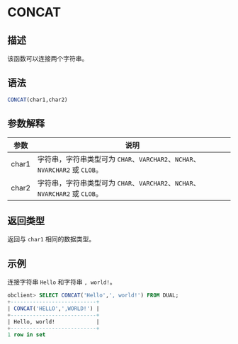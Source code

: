 # CONCAT

## 描述

该函数可以连接两个字符串。

## 语法

```sql
CONCAT(char1,char2)
```

## 参数解释

|  参数   |                             说明                              |
|-------|-------------------------------------------------------------|
| char1 | 字符串，字符串类型可为 `CHAR`、`VARCHAR2`、`NCHAR`、`NVARCHAR2` 或 `CLOB`。 |
| char2 | 字符串，字符串类型可为 `CHAR`、`VARCHAR2`、`NCHAR`、`NVARCHAR2` 或 `CLOB`。 |

## 返回类型

返回与 `char1` 相同的数据类型。

## 示例

连接字符串 `Hello` 和字符串 `, world!`。

```sql
obclient> SELECT CONCAT('Hello',', world!') FROM DUAL;
+---------------------------+
| CONCAT('HELLO',',WORLD!') |
+---------------------------+
| Hello, world!             |
+---------------------------+
1 row in set
```
